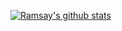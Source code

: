 [![Ramsay's github stats](https://github-readme-stats.vercel.app/api?username=ramsayleung&show_icons=true)](https://github.com/ramsayleung/ramsayleung)
